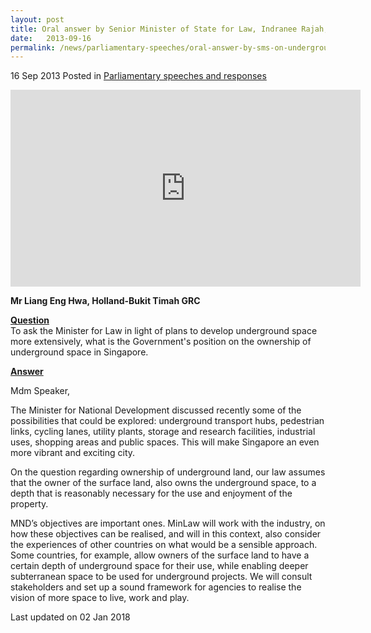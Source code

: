 ```yaml
---
layout: post
title: Oral answer by Senior Minister of State for Law, Indranee Rajah, to Parliamentary Question on underground space
date:   2013-09-16
permalink: /news/parliamentary-speeches/oral-answer-by-sms-on-underground-space
---
```



16 Sep 2013 Posted in [Parliamentary speeches and responses](/news/parliamentary-speeches)


<div class="bp-youtube">
<iframe title="video: oral answer to question on underground space" width="560" height="315" src="https://www.youtube.com/embed/9r_j3qBeDa0" frameborder="0" allow="accelerometer; autoplay; encrypted-media; gyroscope; picture-in-picture" allowfullscreen></iframe>     
</div>

**Mr Liang Eng Hwa, Holland-Bukit Timah GRC**

**<u>Question</u>**    
To ask the Minister for Law in light of plans to develop underground space more extensively, what is the Government's position on the ownership of underground space in Singapore.


**<u>Answer</u>**    

Mdm Speaker,


The Minister for National Development discussed recently some of the possibilities that could be explored: underground transport hubs, pedestrian links, cycling lanes, utility plants, storage and research facilities, industrial uses, shopping areas and public spaces. This will make Singapore an even more vibrant and exciting city.

On the question regarding ownership of underground land, our law assumes that the owner of the surface land, also owns the underground space, to a depth that is reasonably necessary for the use and enjoyment of the property.

MND’s objectives are important ones. MinLaw will work with the industry, on how these objectives can be realised, and will in this context, also consider the experiences of other countries on what would be a sensible approach. Some countries, for example, allow owners of the surface land to have a certain depth of underground space for their use, while enabling deeper subterranean space to be used for underground projects. We will consult stakeholders and set up a sound framework for agencies to realise the vision of more space to live, work and play.

<p class="right-side-updated">Last updated on 02 Jan 2018 </p>
